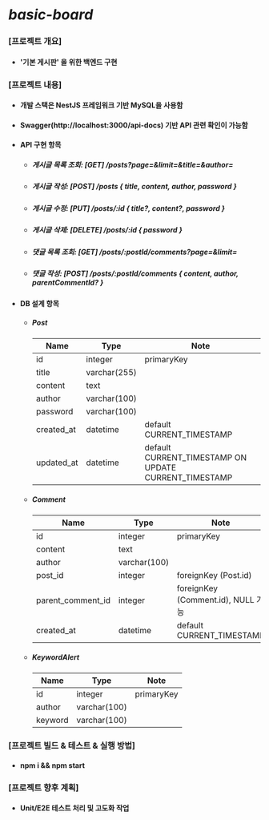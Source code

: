 # **_basic-board_**

### **[프로젝트 개요]**

- #### '기본 게시판' 을 위한 백엔드 구현

### **[프로젝트 내용]**

- #### 개발 스택은 NestJS 프레임워크 기반 MySQL을 사용함
- #### Swagger(http://localhost:3000/api-docs) 기반 API 관련 확인이 가능함

- #### API 구현 항목

  - ##### 게시글 목록 조회: [GET] /posts?page=&limit=&title=&author=
  - ##### 게시글 작성: [POST] /posts { title, content, author, password }
  - ##### 게시글 수정: [PUT] /posts/:id { title?, content?, password }
  - ##### 게시글 삭제: [DELETE] /posts/:id { password }
  - ##### 댓글 목록 조회: [GET] /posts/:postId/comments?page=&limit=
  - ##### 댓글 작성: [POST] /posts/:postId/comments { content, author, parentCommentId? }

- #### DB 설계 항목

  - ##### Post

    | Name       | Type         | Note                                                  |
    | ---------- | ------------ | ----------------------------------------------------- |
    | id         | integer      | primaryKey                                            |
    | title      | varchar(255) |                                                       |
    | content    | text         |                                                       |
    | author     | varchar(100) |                                                       |
    | password   | varchar(100) |                                                       |
    | created_at | datetime     | default CURRENT_TIMESTAMP                             |
    | updated_at | datetime     | default CURRENT_TIMESTAMP ON UPDATE CURRENT_TIMESTAMP |

  - ##### Comment

    | Name              | Type         | Note                               |
    | ----------------- | ------------ | ---------------------------------- |
    | id                | integer      | primaryKey                         |
    | content           | text         |                                    |
    | author            | varchar(100) |                                    |
    | post_id           | integer      | foreignKey (Post.id)               |
    | parent_comment_id | integer      | foreignKey (Comment.id), NULL 가능 |
    | created_at        | datetime     | default CURRENT_TIMESTAMP          |

  - ##### KeywordAlert

    | Name    | Type         | Note       |
    | ------- | ------------ | ---------- |
    | id      | integer      | primaryKey |
    | author  | varchar(100) |            |
    | keyword | varchar(100) |            |

### **[프로젝트 빌드 & 테스트 & 실행 방법]**

- #### npm i && npm start

### **[프로젝트 향후 계획]**

- #### Unit/E2E 테스트 처리 및 고도화 작업
